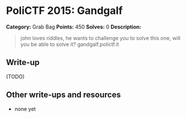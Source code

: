 # PoliCTF 2015: Gandgalf

**Category:** Grab Bag
**Points:** 450
**Solves:** 0
**Description:**

> john loves riddles, he wants to challenge you to solve this one, will you be able to solve it?
> gandgalf.polictf.it

## Write-up

(TODO)

## Other write-ups and resources

* none yet
